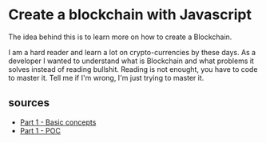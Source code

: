 # Create a blockchain with Javascript
The idea behind this is to learn more on how to create a Blockchain.

I am a hard reader and learn a lot on crypto-currencies by these days. As a developer I wanted to understand what is Blockchain and what problems it solves instead of reading bullshit. Reading is not enought, you have to code to master it.
Tell me if I'm wrong, I'm just trying to master it.

## sources
- [Part 1 - Basic concepts](https://youtu.be/zVqczFZr124)
- [Part 1 - POC](https://youtu.be/HneatE69814)
